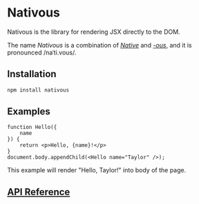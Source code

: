 # Nativous

Nativous is the library for rendering JSX directly to the DOM.

The name *Nativous* is a combination of [*Native*](https://www.etymonline.com/word/native) and [*-ous*](https://www.etymonline.com/word/-ous), and it is pronounced /naˈti.vous/.

## Installation

```bash
npm install nativous
```

## Examples

```tsx
function Hello({
    name
}) {
    return <p>Hello, {name}!</p>
}
document.body.appendChild(<Hello name="Taylor" />);
```

This example will render "Hello, Taylor!" into body of the page.

## [API Reference](./docs/API_Reference/README.md)